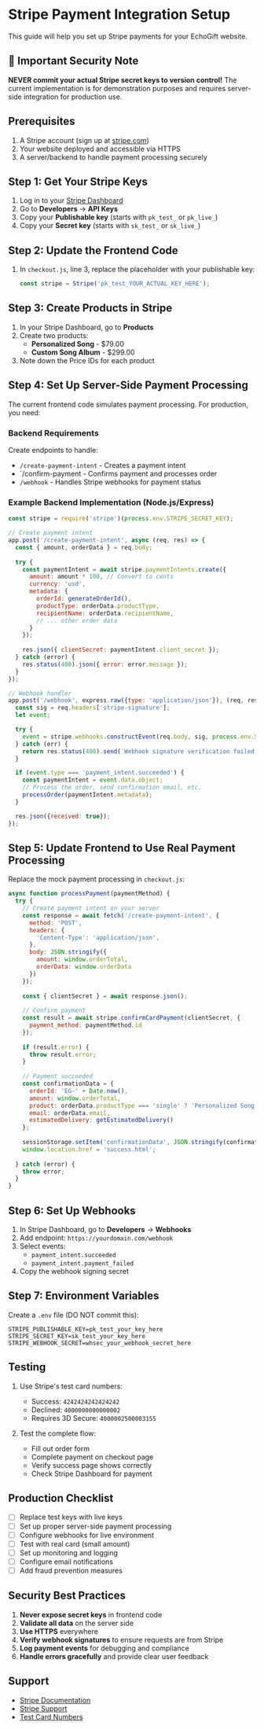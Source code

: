# Stripe Payment Integration Setup

This guide will help you set up Stripe payments for your EchoGift website.

## 🚨 Important Security Note

**NEVER commit your actual Stripe secret keys to version control!** The current implementation is for demonstration purposes and requires server-side integration for production use.

## Prerequisites

1. A Stripe account (sign up at [stripe.com](https://stripe.com))
2. Your website deployed and accessible via HTTPS
3. A server/backend to handle payment processing securely

## Step 1: Get Your Stripe Keys

1. Log in to your [Stripe Dashboard](https://dashboard.stripe.com)
2. Go to **Developers** → **API Keys**
3. Copy your **Publishable key** (starts with `pk_test_` or `pk_live_`)
4. Copy your **Secret key** (starts with `sk_test_` or `sk_live_`)

## Step 2: Update the Frontend Code

1. In `checkout.js`, line 3, replace the placeholder with your publishable key:
   ```javascript
   const stripe = Stripe('pk_test_YOUR_ACTUAL_KEY_HERE');
   ```

## Step 3: Create Products in Stripe

1. In your Stripe Dashboard, go to **Products**
2. Create two products:
   - **Personalized Song** - $79.00
   - **Custom Song Album** - $299.00
3. Note down the Price IDs for each product

## Step 4: Set Up Server-Side Payment Processing

The current frontend code simulates payment processing. For production, you need:

### Backend Requirements

Create endpoints to handle:
- `/create-payment-intent` - Creates a payment intent
- `/confirm-payment - Confirms payment and processes order
- `/webhook` - Handles Stripe webhooks for payment status

### Example Backend Implementation (Node.js/Express)

```javascript
const stripe = require('stripe')(process.env.STRIPE_SECRET_KEY);

// Create payment intent
app.post('/create-payment-intent', async (req, res) => {
  const { amount, orderData } = req.body;
  
  try {
    const paymentIntent = await stripe.paymentIntents.create({
      amount: amount * 100, // Convert to cents
      currency: 'usd',
      metadata: {
        orderId: generateOrderId(),
        productType: orderData.productType,
        recipientName: orderData.recipientName,
        // ... other order data
      }
    });
    
    res.json({ clientSecret: paymentIntent.client_secret });
  } catch (error) {
    res.status(400).json({ error: error.message });
  }
});

// Webhook handler
app.post('/webhook', express.raw({type: 'application/json'}), (req, res) => {
  const sig = req.headers['stripe-signature'];
  let event;

  try {
    event = stripe.webhooks.constructEvent(req.body, sig, process.env.STRIPE_WEBHOOK_SECRET);
  } catch (err) {
    return res.status(400).send(`Webhook signature verification failed.`);
  }

  if (event.type === 'payment_intent.succeeded') {
    const paymentIntent = event.data.object;
    // Process the order, send confirmation email, etc.
    processOrder(paymentIntent.metadata);
  }

  res.json({received: true});
});
```

## Step 5: Update Frontend to Use Real Payment Processing

Replace the mock payment processing in `checkout.js`:

```javascript
async function processPayment(paymentMethod) {
  try {
    // Create payment intent on your server
    const response = await fetch('/create-payment-intent', {
      method: 'POST',
      headers: {
        'Content-Type': 'application/json',
      },
      body: JSON.stringify({
        amount: window.orderTotal,
        orderData: window.orderData
      })
    });
    
    const { clientSecret } = await response.json();
    
    // Confirm payment
    const result = await stripe.confirmCardPayment(clientSecret, {
      payment_method: paymentMethod.id
    });
    
    if (result.error) {
      throw result.error;
    }
    
    // Payment succeeded
    const confirmationData = {
      orderId: 'EG-' + Date.now(),
      amount: window.orderTotal,
      product: orderData.productType === 'single' ? 'Personalized Song' : 'Custom Song Album',
      email: orderData.email,
      estimatedDelivery: getEstimatedDelivery()
    };
    
    sessionStorage.setItem('confirmationData', JSON.stringify(confirmationData));
    window.location.href = 'success.html';
    
  } catch (error) {
    throw error;
  }
}
```

## Step 6: Set Up Webhooks

1. In Stripe Dashboard, go to **Developers** → **Webhooks**
2. Add endpoint: `https://yourdomain.com/webhook`
3. Select events:
   - `payment_intent.succeeded`
   - `payment_intent.payment_failed`
4. Copy the webhook signing secret

## Step 7: Environment Variables

Create a `.env` file (DO NOT commit this):

```
STRIPE_PUBLISHABLE_KEY=pk_test_your_key_here
STRIPE_SECRET_KEY=sk_test_your_key_here
STRIPE_WEBHOOK_SECRET=whsec_your_webhook_secret_here
```

## Testing

1. Use Stripe's test card numbers:
   - Success: `4242424242424242`
   - Declined: `4000000000000002`
   - Requires 3D Secure: `4000002500003155`

2. Test the complete flow:
   - Fill out order form
   - Complete payment on checkout page
   - Verify success page shows correctly
   - Check Stripe Dashboard for payment

## Production Checklist

- [ ] Replace test keys with live keys
- [ ] Set up proper server-side payment processing
- [ ] Configure webhooks for live environment
- [ ] Test with real card (small amount)
- [ ] Set up monitoring and logging
- [ ] Configure email notifications
- [ ] Add fraud prevention measures

## Security Best Practices

1. **Never expose secret keys** in frontend code
2. **Validate all data** on the server side
3. **Use HTTPS** everywhere
4. **Verify webhook signatures** to ensure requests are from Stripe
5. **Log payment events** for debugging and compliance
6. **Handle errors gracefully** and provide clear user feedback

## Support

- [Stripe Documentation](https://stripe.com/docs)
- [Stripe Support](https://support.stripe.com)
- [Test Card Numbers](https://stripe.com/docs/testing#cards)